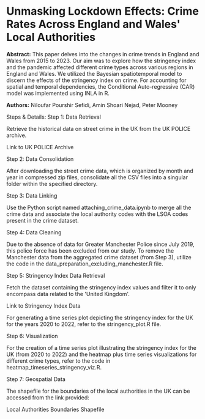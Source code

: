 # Unmasking Lockdown Effects: Crime Rates Across England and Wales' Local Authorities
**Abstract:** This paper delves into the changes in crime trends in England and Wales from 2015 to 2023. Our aim was to explore how the stringency index and the pandemic affected different crime types across various regions in England and Wales. We utilized the Bayesian spatiotemporal model to discern the effects of the stringency index on crime. For accounting for spatial and temporal dependencies, the Conditional Auto-regressive (CAR) model was implemented using INLA in R.

**Authors:** Niloufar Pourshir Sefidi, Amin Shoari Nejad, Peter Mooney



Steps & Details:
Step 1:
Data Retrieval

Retrieve the historical data on street crime in the UK from the UK POLICE archive.

Link to UK POLICE Archive

Step 2:
Data Consolidation

After downloading the street crime data, which is organized by month and year in compressed zip files, consolidate all the CSV files into a singular folder within the specified directory.

Step 3:
Data Linking

Use the Python script named attaching_crime_data.ipynb to merge all the crime data and associate the local authority codes with the LSOA codes present in the crime dataset.

Step 4:
Data Cleaning

Due to the absence of data for Greater Manchester Police since July 2019, this police force has been excluded from our study. To remove the Manchester data from the aggregated crime dataset (from Step 3), utilize the code in the data_preparation_excluding_manchester.R file.

Step 5:
Stringency Index Data Retrieval

Fetch the dataset containing the stringency index values and filter it to only encompass data related to the 'United Kingdom'.

Link to Stringency Index Data

For generating a time series plot depicting the stringency index for the UK for the years 2020 to 2022, refer to the stringency_plot.R file.

Step 6:
Visualization

For the creation of a time series plot illustrating the stringency index for the UK (from 2020 to 2022) and the heatmap plus time series visualizations for different crime types, refer to the code in heatmap_timeseries_stringency_viz.R.

Step 7:
Geospatial Data

The shapefile for the boundaries of the local authorities in the UK can be accessed from the link provided:

Local Authorities Boundaries Shapefile

